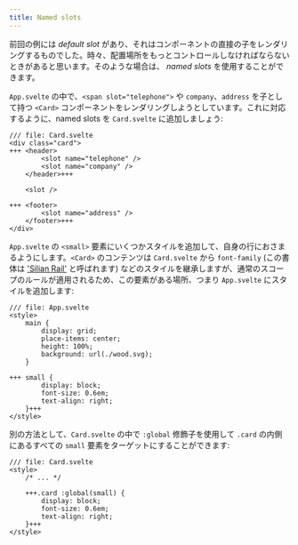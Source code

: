 ```yaml
---
title: Named slots
---
```


前回の例には _default slot_ があり、それはコンポーネントの直接の子をレンダリングするものでした。時々、配置場所をもっとコントロールしなければならないときがあると思います。そのような場合は、 _named slots_ を使用することができます。

`App.svelte` の中で、`<span slot="telephone">` や `company`、`address` を子として持つ `<Card>` コンポーネントをレンダリングしようとしています。これに対応するように、named slots を `Card.svelte` に追加しましょう:

```svelte
/// file: Card.svelte
<div class="card">
+++	<header>
		<slot name="telephone" />
		<slot name="company" />
	</header>+++

	<slot />
		
+++	<footer>
		<slot name="address" />
	</footer>+++
</div>
```

`App.svelte` の `<small>` 要素にいくつかスタイルを追加して、自身の行におさまるようにします。`<Card>` のコンテンツは `Card.svelte` から `font-family` (この書体は ['Silian Rail'](https://www.youtube.com/watch?v=aZVkW9p-cCU) と呼ばれます) などのスタイルを継承しますが、通常のスコープのルールが適用されるため、この要素がある場所、つまり `App.svelte` にスタイルを追加します:

```svelte
/// file: App.svelte
<style>
	main {
		display: grid;
		place-items: center;
		height: 100%;
		background: url(./wood.svg);
	}

+++	small {
		display: block;
		font-size: 0.6em;
		text-align: right;
	}+++
</style>
```

別の方法として、`Card.svelte` の中で `:global` 修飾子を使用して `.card` の内側にあるすべての `small` 要素をターゲットにすることができます:

```svelte
/// file: Card.svelte
<style>
	/* ... */ 

	+++.card :global(small) {
		display: block;
		font-size: 0.6em;
		text-align: right;
	}+++
</style>
```